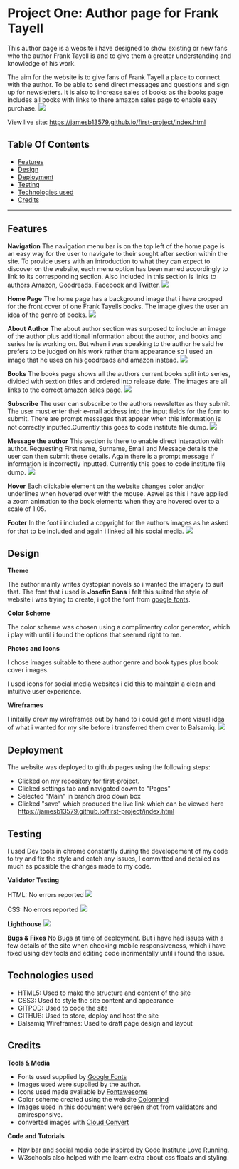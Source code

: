 # Project One: Author page for Frank Tayell

This author page is a website i have designed to show existing or new fans who the author Frank Tayell is and to give them a greater understanding and knowledge of his work.

The aim for the website is to give fans of Frank Tayell a place to connect with the author. To be able to send direct messages and questions and sign up for newsletters. It is also to increase sales of books as the books page includes all books with links to there amazon sales page to enable easy purchase.
![](assets/images/.png)

View live site: https://jamesb13579.github.io/first-project/index.html

## Table Of Contents
  * [Features](#features)
  * [Design](#design)
  * [Deployment](#deployment)
  * [Testing](#testing)
  * [Technologies used](#technologies-used)
  * [Credits](#credits)
---
## Features

__Navigation__
The navigation menu bar is on the top left of the home page is an easy way for the user to navigate to their sought after section within the site. To provide users with an introduction to what they can expect to discover on the website, each menu option has been named accordingly to link to its corresponding section. Also included in this section is links to authors Amazon, Goodreads, Facebook and Twitter.
![](assets/images/)


__Home Page__
The home page has a background image that i have cropped for the front cover of one Frank Tayells books. The image gives the user an idea of the genre of books.
![](assets/images/)


__About Author__
The about author section was surposed to include an image of the author plus additional information about the author, and books and series he is working on. But when i was speaking to the author he said he prefers to be judged on his work rather tham appearance so i used an image that he uses on his goodreads and amazon instead.
![](assets/images/)

__Books__
The books page shows all the authors current books split into series, divided with sextion titles and ordered into release date. The images are all links to the correct amazon sales page.
![](assets/images/)

__Subscribe__
The user can subscribe to the authors newsletter as they submit. The user must enter their e-mail address into the input fields for the form to submit. There are prompt messages that appear when this information is not correctly inputted.Currently this goes to code institute file dump.
![](assets/images/)

__Message the author__
This section is there to enable direct interaction with author. Requesting First name, Surname, Email and Message details the user can then submit these details. Again there is a prompt message if information is incorrectly inputted. Currently this goes to code institute file dump.
![](assets/images/)

__Hover__
Each clickable element on the website changes color and/or underlines when hovered over with the mouse. Aswel as this i have applied a zoom animation to the book elements when they are hovered over to a scale of 1.05.

__Footer__
In the foot i included a copyright for the authors images as he asked for that to be included and again i linked all his social media.
![](assets/images/)


## Design
__Theme__

The author mainly writes dystopian novels so i wanted the imagery to suit that. The font that i used is __Josefin Sans__ i felt this suited the style of website i was trying to create, i got the font from [google fonts](https://https://fonts.google.com/).


__Color Scheme__

The color scheme was chosen using a complimentry color generator, which i play with until i found the options that seemed right to me.

__Photos and Icons__

I chose images suitable to there author genre and book types plus book cover images.

I used icons for social media websites i did this to maintain a clean and intuitive user experience.

__Wireframes__

I initailly drew my wireframes out by hand to i could get a more visual idea of what i wanted for my site before i transferred them over to Balsamiq.
![](assets/images/)

## Deployment

The website was deployed to github pages using the following steps:
- Clicked on my repository for first-project. 
- Clicked settings tab and navigated down to "Pages"
- Selected "Main" in branch drop down box
- Clicked "save" which produced the live link which can be viewed here https://jamesb13579.github.io/first-project/index.html

## Testing

I used Dev tools in chrome constantly during the developement of my code to try and fix the style and catch any issues, I committed and detailed as much as possible the changes made to my code. 

__Validator Testing__

HTML: No errors reported
![](assets/images/)

CSS: No errors reported
![](assets/images/)

__Lighthouse__
![](assets/images/)

__Bugs & Fixes__
No Bugs at time of deployment.
But i have had issues with a  few details of the site when checking mobile responsiveness, which i have fixed using dev tools and editing code incrimentally until i found the issue.


## Technologies used

- HTML5: Used to make the structure and content of the site
- CSS3: Used to style the site content and appearance
- GITPOD: Used to code the site
- GITHUB: Used to store, deploy and host the site
- Balsamiq Wireframes: Used to draft page design and layout

## Credits

__Tools & Media__

- Fonts used supplied by [Google Fonts](https://https://fonts.google.com/)
- Images used were supplied by the author.
- Icons used made available by [Fontawesome](https://fontawesome.com)
- Color scheme created using the website [Colormind](http://colormind.io/)
- Images used in this document were screen shot from validators and amiresponsive.
- converted images with [Cloud Convert](https://cloudconvert.com/)

__Code and Tutorials__

- Nav bar and social media code inspired by Code Institute Love Running.
- W3schools also helped with me learn extra about css floats and styling.